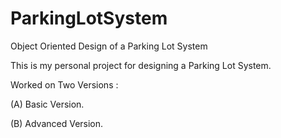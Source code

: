 # ParkingLotSystem
Object Oriented Design of a Parking Lot System

This is my personal project for designing a Parking Lot System.

Worked on Two Versions :

(A) Basic Version.

(B) Advanced Version.
